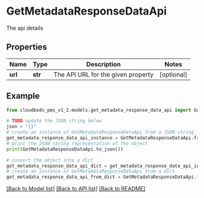 # GetMetadataResponseDataApi

The api details

## Properties

Name | Type | Description | Notes
------------ | ------------- | ------------- | -------------
**url** | **str** | The API URL for the given property | [optional] 

## Example

```python
from cloudbeds_pms_v1_2.models.get_metadata_response_data_api import GetMetadataResponseDataApi

# TODO update the JSON string below
json = "{}"
# create an instance of GetMetadataResponseDataApi from a JSON string
get_metadata_response_data_api_instance = GetMetadataResponseDataApi.from_json(json)
# print the JSON string representation of the object
print(GetMetadataResponseDataApi.to_json())

# convert the object into a dict
get_metadata_response_data_api_dict = get_metadata_response_data_api_instance.to_dict()
# create an instance of GetMetadataResponseDataApi from a dict
get_metadata_response_data_api_from_dict = GetMetadataResponseDataApi.from_dict(get_metadata_response_data_api_dict)
```
[[Back to Model list]](../README.md#documentation-for-models) [[Back to API list]](../README.md#documentation-for-api-endpoints) [[Back to README]](../README.md)


